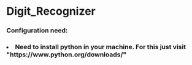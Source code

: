 # Digit_Recognizer

<h3>Configuration need:<h3>

<li>Need to install python in your machine. For this just visit "https://www.python.org/downloads/"</li>
